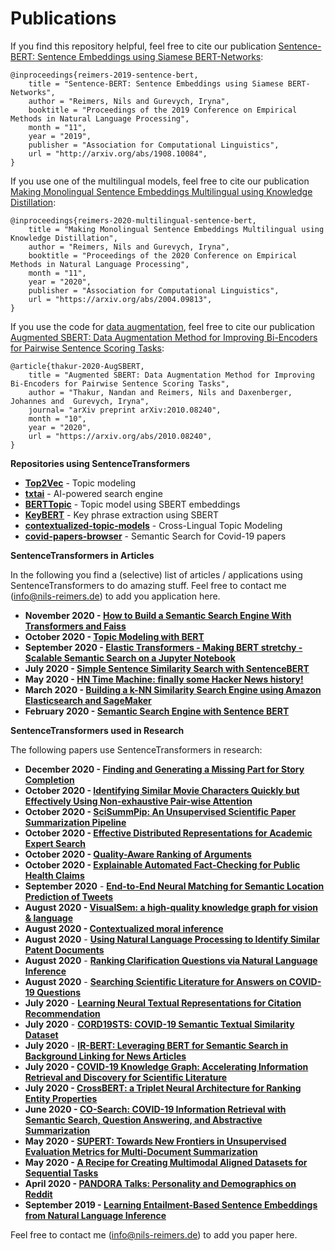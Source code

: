 # Publications

If you find this repository helpful, feel free to cite our publication [Sentence-BERT: Sentence Embeddings using Siamese BERT-Networks](https://arxiv.org/abs/1908.10084):
``` 
@inproceedings{reimers-2019-sentence-bert,
    title = "Sentence-BERT: Sentence Embeddings using Siamese BERT-Networks",
    author = "Reimers, Nils and Gurevych, Iryna",
    booktitle = "Proceedings of the 2019 Conference on Empirical Methods in Natural Language Processing",
    month = "11",
    year = "2019",
    publisher = "Association for Computational Linguistics",
    url = "http://arxiv.org/abs/1908.10084",
}
```


If you use one of the multilingual models, feel free to cite our publication [Making Monolingual Sentence Embeddings Multilingual using Knowledge Distillation](https://arxiv.org/abs/2004.09813):
``` 
@inproceedings{reimers-2020-multilingual-sentence-bert,
    title = "Making Monolingual Sentence Embeddings Multilingual using Knowledge Distillation",
    author = "Reimers, Nils and Gurevych, Iryna",
    booktitle = "Proceedings of the 2020 Conference on Empirical Methods in Natural Language Processing",
    month = "11",
    year = "2020",
    publisher = "Association for Computational Linguistics",
    url = "https://arxiv.org/abs/2004.09813",
}
```


If you use the code for [data augmentation](https://github.com/UKPLab/sentence-transformers/tree/master/examples/training/data_augmentation), feel free to cite our publication [Augmented SBERT: Data Augmentation Method for Improving Bi-Encoders for Pairwise Sentence Scoring Tasks](https://arxiv.org/abs/2010.08240):
``` 
@article{thakur-2020-AugSBERT,
    title = "Augmented SBERT: Data Augmentation Method for Improving Bi-Encoders for Pairwise Sentence Scoring Tasks",
    author = "Thakur, Nandan and Reimers, Nils and Daxenberger, Johannes and  Gurevych, Iryna", 
    journal= "arXiv preprint arXiv:2010.08240",
    month = "10",
    year = "2020",
    url = "https://arxiv.org/abs/2010.08240",
}
```

**Repositories using SentenceTransformers**
- **[Top2Vec](https://github.com/ddangelov/Top2Vec)** - Topic modeling
- **[txtai](https://github.com/neuml/txtai)** - AI-powered search engine
- **[BERTTopic](https://github.com/MaartenGr/BERTopic)** - Topic model using SBERT embeddings
- **[KeyBERT](https://github.com/MaartenGr/KeyBERT)** - Key phrase extraction using SBERT
- **[contextualized-topic-models](https://github.com/MilaNLProc/contextualized-topic-models)** - Cross-Lingual Topic Modeling
- **[covid-papers-browser](https://github.com/gsarti/covid-papers-browser)** - Semantic Search for Covid-19 papers


**SentenceTransformers in Articles**

In the following you find a (selective) list of articles / applications using SentenceTransformers to do amazing stuff. Feel free to contact me (info@nils-reimers.de) to add you application here. 
- **November 2020 - [How to Build a Semantic Search Engine With Transformers and Faiss](https://towardsdatascience.com/how-to-build-a-semantic-search-engine-with-transformers-and-faiss-dcbea307a0e8)**
- **October 2020 - [Topic Modeling with BERT](https://towardsdatascience.com/topic-modeling-with-bert-779f7db187e6)**
- **September 2020 - [Elastic Transformers -
Making BERT stretchy - Scalable Semantic Search on a Jupyter Notebook](https://medium.com/@mihail.dungarov/elastic-transformers-ae011e8f5b88)**
- **July 2020 - [Simple Sentence Similarity Search with SentenceBERT](https://laptrinhx.com/simple-sentence-similarity-search-with-sentencebert-800684405/?fbclid=IwAR0rxdYS2DBGuHhijIRO_lsXqGc9BbjtDA-dDQM5Ng_StahT9xrHdRZuP9M)**
- **May 2020 - [HN Time Machine: finally some Hacker News history!](https://peltarion.com/blog/applied-ai/hacker-news-time-machine)**
- **March 2020 - [Building a k-NN Similarity Search Engine using Amazon Elasticsearch and SageMaker](https://towardsdatascience.com/building-a-k-nn-similarity-search-engine-using-amazon-elasticsearch-and-sagemaker-98df18d883bd)**
- **February 2020 - [Semantic Search Engine with Sentence BERT](https://medium.com/@evergreenllc2020/semantic-search-engine-with-s-abbfb3cd9377)**


**SentenceTransformers used in Research**

The following papers use SentenceTransformers in research:
- **December 2020 - [Finding and Generating a Missing Part for Story Completion](https://www.aclweb.org/anthology/2020.latechclfl-1.19/)**
- **October 2020 - [Identifying Similar Movie Characters Quickly but Effectively Using Non-exhaustive Pair-wise Attention](https://arxiv.org/abs/2010.12183)**
- **October 2020 - [SciSummPip: An Unsupervised Scientific Paper Summarization Pipeline](https://arxiv.org/abs/2010.09190)**
- **October 2020 - [Effective Distributed Representations for Academic Expert Search](https://arxiv.org/abs/2010.08269)**
- **October 2020 - [Quality-Aware Ranking of Arguments](https://dl.acm.org/doi/abs/10.1145/3340531.3411960)**
- **October 2020 - [Explainable Automated Fact-Checking for Public Health Claims](https://arxiv.org/abs/2010.09926)**
- **September 2020** - **[End-to-End Neural Matching for Semantic Location Prediction of Tweets](https://dl.acm.org/doi/abs/10.1145/3415149)**
- **August 2020 - [VisualSem: a high-quality knowledge graph for vision & language](https://arxiv.org/pdf/2008.09150.pdf)**
- **August 2020 - [Contextualized moral inference](https://arxiv.org/pdf/2008.10762.pdf)**
- **August 2020** - **[Using Natural Language
Processing to Identify Similar
Patent Documents](https://lup.lub.lu.se/luur/download?func=downloadFile&recordOId=9008699&fileOId=9026407)**
- **August 2020** - **[Ranking Clarification Questions via Natural Language Inference](https://arxiv.org/pdf/2008.07688.pdf)**
- **August 2020** - **[Searching Scientific Literature for Answers on COVID-19 Questions](https://openreview.net/pdf?id=eeYSJJGAkg1)**
- **July 2020** - **[Learning Neural Textual Representations for Citation Recommendation](https://arxiv.org/abs/2007.04070)**
- **July 2020** - **[CORD19STS: COVID-19 Semantic Textual Similarity Dataset](https://arxiv.org/abs/2007.02461)**
- **July 2020** - **[IR-BERT: Leveraging BERT for Semantic Search in Background Linking for News Articles](https://arxiv.org/abs/2007.12603)** 
- **July 2020 - [COVID-19 Knowledge Graph: Accelerating Information Retrieval and Discovery for Scientific Literature](https://arxiv.org/abs/2007.12731)**
- **July 2020 - [CrossBERT: a Triplet Neural Architecture for
Ranking Entity Properties](https://dl.acm.org/doi/pdf/10.1145/3397271.3401265)**
- **June 2020 - [CO-Search: COVID-19 Information Retrieval with Semantic Search, Question Answering, and Abstractive Summarization](https://arxiv.org/abs/2006.09595)**
- **May 2020 - [SUPERT: Towards New Frontiers in Unsupervised Evaluation Metrics for Multi-Document Summarization](https://arxiv.org/abs/2005.03724)**
- **May 2020 - [A Recipe for Creating Multimodal Aligned Datasets for Sequential Tasks](https://arxiv.org/abs/2005.09606)**
- **April 2020 - [PANDORA Talks: Personality and Demographics on Reddit](https://arxiv.org/abs/2004.04460)**
- **September 2019 - [Learning Entailment-Based Sentence Embeddings from Natural Language Inference](https://openreview.net/forum?id=BkxackSKvH)**


Feel free to contact me (info@nils-reimers.de) to add you paper here. 
